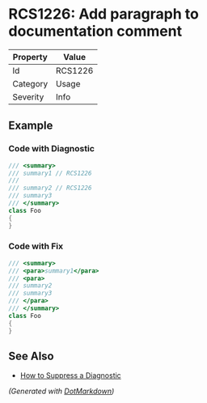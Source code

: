 # RCS1226: Add paragraph to documentation comment

| Property | Value   |
| -------- | ------- |
| Id       | RCS1226 |
| Category | Usage   |
| Severity | Info    |

## Example

### Code with Diagnostic

```csharp
/// <summary>
/// summary1 // RCS1226
/// 
/// summary2 // RCS1226
/// summary3
/// </summary>
class Foo
{
}
```

### Code with Fix

```csharp
/// <summary>
/// <para>summary1</para>
/// <para>
/// summary2
/// summary3
/// </para>
/// </summary>
class Foo
{
}
```

## See Also

* [How to Suppress a Diagnostic](../HowToConfigureAnalyzers.md#how-to-suppress-a-diagnostic)


*\(Generated with [DotMarkdown](http://github.com/JosefPihrt/DotMarkdown)\)*